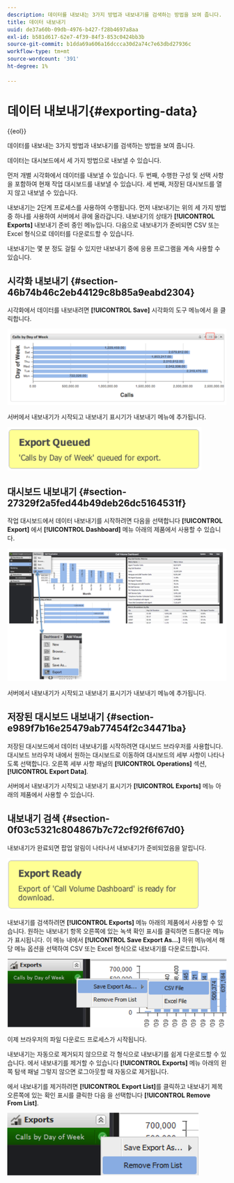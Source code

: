 ```yaml
---
description: 데이터를 내보내는 3가지 방법과 내보내기를 검색하는 방법을 보여 줍니다.
title: 데이터 내보내기
uuid: de37a60b-09db-4976-b427-f28b4697a8aa
exl-id: b581d617-62e7-4f39-84f3-853c0424bb3b
source-git-commit: b1dda69a606a16dccca30d2a74c7e63dbd27936c
workflow-type: tm+mt
source-wordcount: '391'
ht-degree: 1%

---
```


# 데이터 내보내기{#exporting-data}

{{eol}}

데이터를 내보내는 3가지 방법과 내보내기를 검색하는 방법을 보여 줍니다.

데이터는 대시보드에서 세 가지 방법으로 내보낼 수 있습니다.

먼저 개별 시각화에서 데이터를 내보낼 수 있습니다. 두 번째, 수행한 구성 및 선택 사항을 포함하여 현재 작업 대시보드를 내보낼 수 있습니다. 세 번째, 저장된 대시보드를 열지 않고 내보낼 수 있습니다.

내보내기는 2단계 프로세스를 사용하여 수행됩니다. 먼저 내보내기는 위의 세 가지 방법 중 하나를 사용하여 서버에서 큐에 올라갑니다. 내보내기의 상태가 **[!UICONTROL Exports]** 내보내기 준비 중인 메뉴입니다. 다음으로 내보내기가 준비되면 CSV 또는 Excel 형식으로 데이터를 다운로드할 수 있습니다.

내보내기는 몇 분 정도 걸릴 수 있지만 내보내기 중에 응용 프로그램을 계속 사용할 수 있습니다.

## 시각화 내보내기 {#section-46b74b46c2eb44129c8b85a9eabd2304}

시각화에서 데이터를 내보내려면 **[!UICONTROL Save]** 시각화의 도구 메뉴에서 을 클릭합니다.

![](assets/export_visual.png)

서버에서 내보내기가 시작되고 내보내기 표시기가 내보내기 메뉴에 추가됩니다.

![](assets/export_queued.png)

## 대시보드 내보내기 {#section-27329f2a5fed44b49deb26dc5164531f}

작업 대시보드에서 데이터 내보내기를 시작하려면 다음을 선택합니다 **[!UICONTROL Export]** 에서 **[!UICONTROL Dashboard]** 메뉴 아래의 제품에서 사용할 수 있습니다.

![](assets/export_dashboard.png)

서버에서 내보내기가 시작되고 내보내기 표시기가 내보내기 메뉴에 추가됩니다.

## 저장된 대시보드 내보내기 {#section-e989f7b16e25479ab77454f2c34471ba}

저장된 대시보드에서 데이터 내보내기를 시작하려면 대시보드 브라우저를 사용합니다. 대시보드 브라우저 내에서 원하는 대시보드로 이동하여 대시보드의 세부 사항이 나타나도록 선택합니다. 오른쪽 세부 사항 패널의 **[!UICONTROL Operations]** 섹션, **[!UICONTROL Export Data]**.

서버에서 내보내기가 시작되고 내보내기 표시기가 **[!UICONTROL Exports]** 메뉴 아래의 제품에서 사용할 수 있습니다.

## 내보내기 검색 {#section-0f03c5321c804867b7c72cf92f6f67d0}

내보내기가 완료되면 팝업 알림이 나타나서 내보내기가 준비되었음을 알립니다.

![](assets/export_ready.png)

내보내기를 검색하려면 **[!UICONTROL Exports]** 메뉴 아래의 제품에서 사용할 수 있습니다. 원하는 내보내기 항목 오른쪽에 있는 녹색 확인 표시를 클릭하면 드롭다운 메뉴가 표시됩니다. 이 메뉴 내에서 **[!UICONTROL Save Export As…]** 하위 메뉴에서 해당 메뉴 옵션을 선택하여 CSV 또는 Excel 형식으로 내보내기를 다운로드합니다.

![](assets/export_save_as.png)

이제 브라우저의 파일 다운로드 프로세스가 시작됩니다.

내보내기는 자동으로 제거되지 않으므로 각 형식으로 내보내기를 쉽게 다운로드할 수 있습니다. 에서 내보내기를 제거할 수 있습니다 **[!UICONTROL Exports]** 메뉴 아래의 왼쪽 탐색 패널 그렇지 않으면 로그아웃할 때 자동으로 제거됩니다.

에서 내보내기를 제거하려면 **[!UICONTROL Export List]**&#x200B;를 클릭하고 내보내기 제목 오른쪽에 있는 확인 표시를 클릭한 다음 을 선택합니다 **[!UICONTROL Remove From List]**.

![](assets/export_remove_from_list.png)
